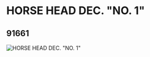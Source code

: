 # HORSE HEAD DEC. "NO. 1"
## 91661
![HORSE HEAD DEC. "NO. 1"](https://lc-www-live-s.legocdn.com/media/bricks/5/2/4587363.jpg)